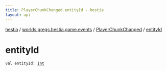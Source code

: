 ```yaml
---
title: PlayerChunkChanged.entityId - hestia
layout: api
---
```


<div class='api-docs-breadcrumbs'><a href="../../index.html">hestia</a> / <a href="../index.html">worlds.gregs.hestia.game.events</a> / <a href="index.html">PlayerChunkChanged</a> / <a href="./entity-id.html">entityId</a></div>

# entityId

<div class="signature"><code><span class="keyword">val </span><span class="identifier">entityId</span><span class="symbol">: </span><a href="https://kotlinlang.org/api/latest/jvm/stdlib/kotlin/-int/index.html"><span class="identifier">Int</span></a></code></div>
